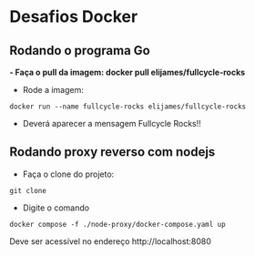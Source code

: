 
# Desafios Docker

## Rodando o programa Go

**- Faça o pull da imagem:
docker pull elijames/fullcycle-rocks**

- Rode a imagem:
```
docker run --name fullcycle-rocks elijames/fullcycle-rocks
```
- Deverá aparecer a mensagem Fullcycle Rocks!!


## Rodando proxy reverso com nodejs


- Faça o clone do projeto:

```
git clone 
```

- Digite o comando
```
docker compose -f ./node-proxy/docker-compose.yaml up
```

Deve ser acessível no endereço http://localhost:8080